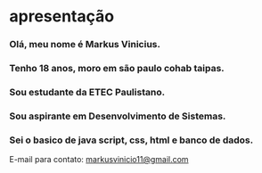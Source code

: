 <h1> apresentação</h1>
<h3>Olá, meu nome é Markus Vinicius.</h3>
<h3>Tenho 18 anos, moro em são paulo cohab taipas.</h3>
<h3>Sou estudante da ETEC Paulistano.</h3>
<h3>Sou aspirante em Desenvolvimento de Sistemas.</h3>
<h3>Sei o basico de java script, css, html e banco de dados.</h3>

E-mail para contato: markusvinicio11@gmail.com
